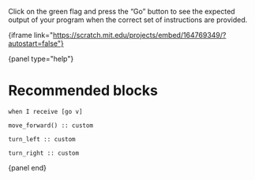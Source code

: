 Click on the green flag and press the “Go” button to see the expected output of your program when the correct set of instructions are provided.

{iframe link="https://scratch.mit.edu/projects/embed/164769349/?autostart=false"}


{panel type="help"}

# Recommended blocks

```scratch
when I receive [go v]

move_forward() :: custom

turn_left :: custom

turn_right :: custom
```

{panel end}
